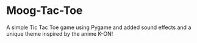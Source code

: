 # Moog-Tac-Toe
 A simple Tic Tac Toe game using Pygame and added sound effects and a unique theme inspired by the anime K-ON!
